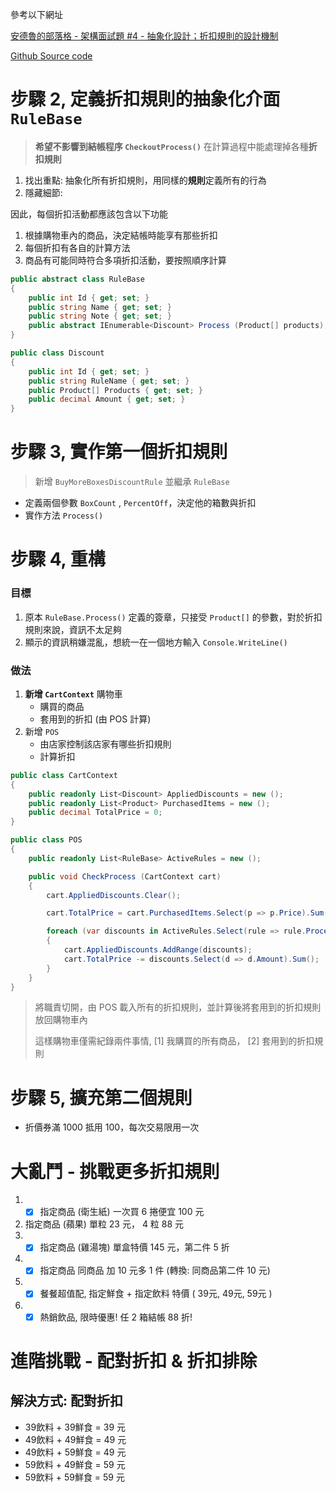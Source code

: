 ﻿參考以下網址

[安德魯的部落格 - 架構面試題 #4 - 抽象化設計；折扣規則的設計機制](https://columns.chicken-house.net/2020/03/10/interview-abstraction/#%E5%95%8F%E9%A1%8C-%E6%8A%98%E6%89%A3%E6%A9%9F%E5%88%B6%E5%88%B0%E5%BA%95%E6%9C%89%E5%A4%9A%E9%9B%A3%E6%90%9E)

[Github Source code](https://github.com/andrew0928/Andrew.DiscountDemo)

# 步驟 2, 定義折扣規則的抽象化介面 `RuleBase`

> **希望不影響到結帳程序 `CheckoutProcess()`**
> 在計算過程中能處理掉各種**折扣規則**

1. 找出重點: 抽象化所有折扣規則，用同樣的**規則**定義所有的行為
2. 隱藏細節:

因此，每個折扣活動都應該包含以下功能

1. 根據購物車內的商品，決定結帳時能享有那些折扣
2. 每個折扣有各自的計算方法
3. 商品有可能同時符合多項折扣活動，要按照順序計算

```csharp
public abstract class RuleBase
{
    public int Id { get; set; }
    public string Name { get; set; }
    public string Note { get; set; }
    public abstract IEnumerable<Discount> Process (Product[] products);
}

public class Discount
{
    public int Id { get; set; }
    public string RuleName { get; set; }
    public Product[] Products { get; set; }
    public decimal Amount { get; set; }
}
```

# 步驟 3, 實作第一個折扣規則

> 新增 `BuyMoreBoxesDiscountRule` 並繼承 `RuleBase`

* 定義兩個參數 `BoxCount` , `PercentOff`，決定他的箱數與折扣
* 實作方法 `Process()`

# 步驟 4, 重構

### 目標

1. 原本 `RuleBase.Process()` 定義的簽章，只接受 `Product[]` 的參數，對於折扣規則來說，資訊不太足夠
2. 顯示的資訊稍嫌混亂，想統一在一個地方輸入 `Console.WriteLine()`

### 做法

1. **新增 `CartContext`** 購物車
    * 購買的商品
    * 套用到的折扣 (由 POS 計算)
2. 新增 `POS`
    * 由店家控制該店家有哪些折扣規則
    * 計算折扣

```csharp
public class CartContext
{
    public readonly List<Discount> AppliedDiscounts = new ();
    public readonly List<Product> PurchasedItems = new ();
    public decimal TotalPrice = 0;
}

public class POS
{
    public readonly List<RuleBase> ActiveRules = new ();

    public void CheckProcess (CartContext cart)
    {
        cart.AppliedDiscounts.Clear();

        cart.TotalPrice = cart.PurchasedItems.Select(p => p.Price).Sum();

        foreach (var discounts in ActiveRules.Select(rule => rule.Process(cart)))
        {
            cart.AppliedDiscounts.AddRange(discounts);
            cart.TotalPrice -= discounts.Select(d => d.Amount).Sum();
        }
    }
}
```

> 將職責切開，由 POS 載入所有的折扣規則，並計算後將套用到的折扣規則放回購物車內
> 
> 這樣購物車僅需紀錄兩件事情, [1] 我購買的所有商品， [2] 套用到的折扣規則


# 步驟 5, 擴充第二個規則
* 折價券滿 1000 抵用 100，每次交易限用一次

# 大亂鬥 - 挑戰更多折扣規則
1. - [x] 指定商品 (衛生紙) 一次買 6 捲便宜 100 元
2. 指定商品 (蘋果) 單粒 23 元， 4 粒 88 元
3. - [x] 指定商品 (雞湯塊) 單盒特價 145 元，第二件 5 折
4. - [x] 指定商品 同商品 加 10 元多 1 件 (轉換: 同商品第二件 10 元)
5. - [x] 餐餐超值配, 指定鮮食 + 指定飲料 特價 ( 39元, 49元, 59元 )
6. - [x] 熱銷飲品, 限時優惠! 任 2 箱結帳 88 折!

# 進階挑戰 - 配對折扣 & 折扣排除
## 解決方式: 配對折扣
* 39飲料 + 39鮮食 = 39 元
* 49飲料 + 49鮮食 = 49 元
* 49飲料 + 59鮮食 = 49 元
* 59飲料 + 49鮮食 = 59 元
* 59飲料 + 59鮮食 = 59 元